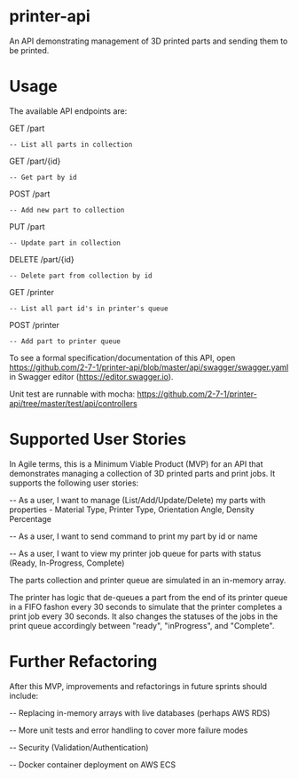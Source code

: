 # printer-api
An API demonstrating management of 3D printed parts and sending them to be printed.

# Usage
The available API endpoints are:

GET /part
    
    -- List all parts in collection

GET /part/{id}

    -- Get part by id

POST /part

    -- Add new part to collection

PUT /part

    -- Update part in collection

DELETE /part/{id}

    -- Delete part from collection by id

GET /printer

    -- List all part id's in printer's queue

POST /printer

    -- Add part to printer queue

To see a formal specification/documentation of this API, open https://github.com/2-7-1/printer-api/blob/master/api/swagger/swagger.yaml in Swagger editor (https://editor.swagger.io).

Unit test are runnable with mocha: https://github.com/2-7-1/printer-api/tree/master/test/api/controllers 

# Supported User Stories
In Agile terms, this is a Minimum Viable Product (MVP) for an API that demonstrates managing a collection of
3D printed parts and print jobs.  It supports the following user stories:

-- As a user, I want to manage (List/Add/Update/Delete) my parts with properties - Material Type, Printer Type, Orientation Angle, Density Percentage

-- As a user, I want to send command to print my part by id or name

-- As a user, I want to view my printer job queue for parts with status (Ready, In-Progress, Complete)

The parts collection and printer queue are simulated in an in-memory array.

The printer has logic that de-queues a part from the end of its printer queue in a FIFO fashon every 30 seconds to simulate that the printer completes a print job every 30 seconds.  It also changes the statuses of the jobs in the print queue accordingly between "ready", "inProgress", and "Complete".

# Further Refactoring
After this MVP, improvements and refactorings in future sprints should include:

-- Replacing in-memory arrays with live databases (perhaps AWS RDS)

-- More unit tests and error handling to cover more failure modes

-- Security (Validation/Authentication)

-- Docker container deployment on AWS ECS